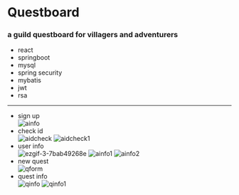 # Questboard
### a guild questboard for villagers and adventurers
- react
- springboot
- mysql
- spring security
- mybatis
- jwt
- rsa
----
- sign up  
![ainfo](https://github.com/user-attachments/assets/b56d8007-a1c8-4cf1-ac81-5bbd767c93f2)
- check id  
![aidcheck](https://github.com/user-attachments/assets/7e516261-33ba-44fa-a6e8-1e8dd182caa1)
![aidcheck1](https://github.com/user-attachments/assets/054f877c-b0d7-454e-bdff-cd99a8e065c0)
- user info  
![ezgif-3-7bab49268e](https://github.com/user-attachments/assets/c188c2b9-ed1e-4405-acba-aacacfcebc3e)
![ainfo1](https://github.com/user-attachments/assets/5d23cf6f-cba4-4ee5-9790-7101a3c54558)
![ainfo2](https://github.com/user-attachments/assets/94ad97b3-f6d0-46c7-a5e2-76fec1d61cdc)
- new quest  
![qform](https://github.com/user-attachments/assets/b0e2dd3d-49da-4c59-9570-b3a834683925)
- quest info  
![qinfo](https://github.com/user-attachments/assets/b4daf463-4912-49ca-a17b-5d6fbb5dcec7)
![qinfo1](https://github.com/user-attachments/assets/0be05f6f-74a2-456c-96d4-16694b7f20bc)

